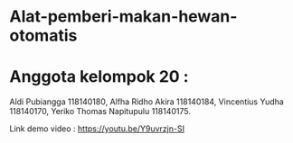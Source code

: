 # Alat-pemberi-makan-hewan-otomatis
  
# Anggota kelompok 20 :
Aldi Pubiangga            118140180, 
Alfha Ridho Akira         118140184, 
Vincentius Yudha          118140170, 
Yeriko Thomas Napitupulu  118140175. 
  


Link demo video :
https://youtu.be/Y9uvrzjn-SI
